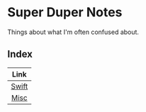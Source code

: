 # Super Duper Notes

Things about what I'm often confused about.
<br>

## Index

|           Link           |
| :----------------------: |
| [Swift](swift/README.md) |
|  [Misc](misc/README.md)  |
